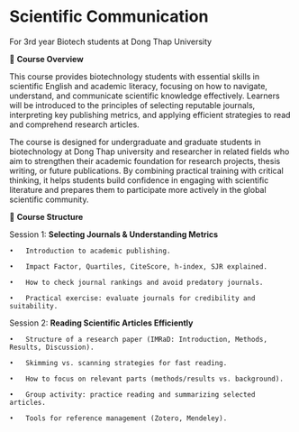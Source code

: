 # Scientific Communication
For 3rd year Biotech students at Dong Thap University

🎯 **Course Overview**

This course provides biotechnology students with essential skills in scientific English and academic literacy, focusing on how to navigate, understand, and communicate scientific knowledge effectively. Learners will be introduced to the principles of selecting reputable journals, interpreting key publishing metrics, and applying efficient strategies to read and comprehend research articles.

The course is designed for undergraduate and graduate students in biotechnology at Dong Thap university and researcher in related fields who aim to strengthen their academic foundation for research projects, thesis writing, or future publications. By combining practical training with critical thinking, it helps students build confidence in engaging with scientific literature and prepares them to participate more actively in the global scientific community.

📅 **Course Structure**

Session 1: **Selecting Journals & Understanding Metrics**

	•	Introduction to academic publishing.

	•	Impact Factor, Quartiles, CiteScore, h-index, SJR explained.

	•	How to check journal rankings and avoid predatory journals.

	•	Practical exercise: evaluate journals for credibility and suitability.

Session 2: **Reading Scientific Articles Efficiently**

	•	Structure of a research paper (IMRaD: Introduction, Methods, Results, Discussion).

	•	Skimming vs. scanning strategies for fast reading.

	•	How to focus on relevant parts (methods/results vs. background).

	•	Group activity: practice reading and summarizing selected articles.

	•	Tools for reference management (Zotero, Mendeley).